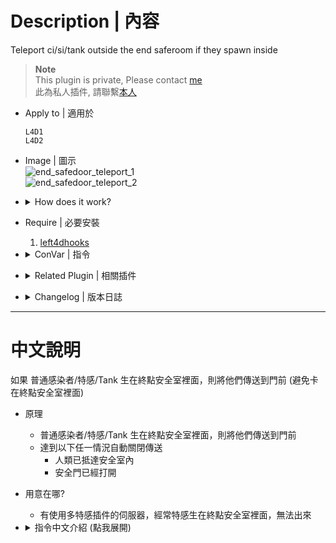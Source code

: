 # Description | 內容
Teleport ci/si/tank outside the end saferoom if they spawn inside

> __Note__ <br/>
This plugin is private, Please contact [me](/#私人插件列表-private-plugins-list)<br/>
此為私人插件, 請聯繫[本人](/#私人插件列表-private-plugins-list)

* Apply to | 適用於
	```
	L4D1
	L4D2
	```

* Image | 圖示
	<br/>![end_safedoor_teleport_1](image/end_safedoor_teleport_1.jpg)
	<br/>![end_safedoor_teleport_2](image/end_safedoor_teleport_2.jpg)

* <details><summary>How does it work?</summary>

	* Teleport ci/si/tank outside the end saferoom if they spawn inside
	* Auto disable teleport when 
		* A survivor reaches the end saferoom
		* Saferoom door is open
</details>

* Require | 必要安裝
	1. [left4dhooks](https://forums.alliedmods.net/showthread.php?t=321696)

* <details><summary>ConVar | 指令</summary>

	* cfg/sourcemod/end_safedoor_teleport.cfg
		```php
		// 0=Plugin off, 1=Plugin on.
		end_safedoor_teleport_enable "1"

		// 0=Teleport SI, 1=Kill SI, 2=Kick SI bot + Kill SI player
		end_safedoor_teleport_si "0"

		// 0=Teleport Tank, 1=Kill Tank, 2=Kick Tank bot + Kill Tank player
		end_safedoor_teleport_tank "0"

		// 0=Teleport CI, 1=Kill CI
		end_safedoor_teleport_ci "0"

		// 0=Do Nothing, 1=Kill Witch
		end_safedoor_teleport_witch "1"

		// Delay in seconds to disable teleport/kill/kick after the door is open or a survivor reaches the end saferoom
		end_safedoor_teleport_end_delay "3.0"
		```
</details>

* <details><summary>Related Plugin | 相關插件</summary>

	1. [lockdown_system_l4d](https://github.com/fbef0102/L4D1_2-Plugins/tree/master/lockdown_system_l4d): Locks Saferoom Door Until Someone Opens It.
		* 倖存者必須等待時間到並合力對抗屍潮與Tank才能打開終點安全門
	2. [l4dinfectedbots](https://github.com/fbef0102/L4D1_2-Plugins/tree/master/l4dinfectedbots): Spawns multi infected bots in any mode + allows playable special infected in coop/survival + unlock infected slots (10 VS 10 available)
		* 多特感生成插件，倖存者人數越多，生成的特感越多，且不受遊戲特感數量限制 + 解除特感隊伍的人數限制 (可達成對抗 10 VS 10 玩法)
</details>


* <details><summary>Changelog | 版本日誌</summary>

	* v1.2 (2024-3-10)
	* v1.1 (2024-3-8)
		* Update cvars

	* v1.0 (2024-2-19)
		* Initial Release
</details>

- - - -
# 中文說明
如果 普通感染者/特感/Tank 生在終點安全室裡面，則將他們傳送到門前 (避免卡在終點安全室裡面)

* 原理
	* 普通感染者/特感/Tank 生在終點安全室裡面，則將他們傳送到門前
	* 達到以下任一情況自動關閉傳送
		* 人類已抵達安全室內
		* 安全門已經打開

* 用意在哪?
    * 有使用多特感插件的伺服器，經常特感生在終點安全室裡面，無法出來

* <details><summary>指令中文介紹 (點我展開)</summary>

	* cfg/sourcemod/end_safedoor_teleport.cfg
		```php
		// 0=關閉插件, 1=啟動插件
		end_safedoor_teleport_enable "1"

		// 特感處理方式, 0=傳送到門前, 1=處死, 2=踢出特感bot + 處死特感玩家
		end_safedoor_teleport_si "0"

		// Tank處理方式, 0=傳送到門前, 1=處死, 2=踢出Tank bot + 處死Tank玩家
		end_safedoor_teleport_tank "0"

		// 普通感染者處理方式, 0=傳送到門前, 1=處死
		end_safedoor_teleport_ci "0"

		// Witch處理方式, 0=不做任何事情, 1=處死
		end_safedoor_teleport_witch "1"

		// 人類已抵達安全室內或安全門已經打開的3秒後關閉 傳送/處死/踢出
		end_safedoor_teleport_end_delay "3.0"
		```
</details>
